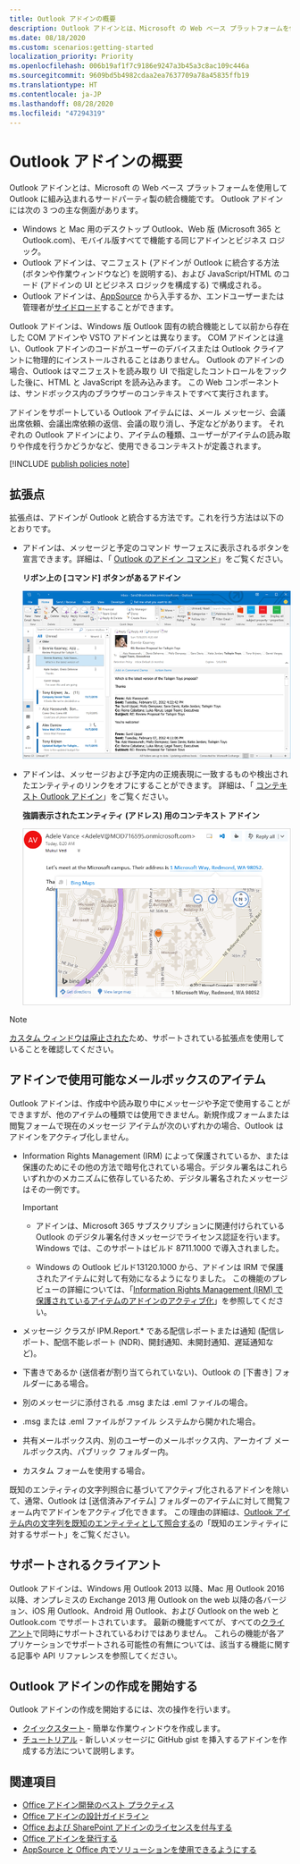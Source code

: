 ```yaml
---
title: Outlook アドインの概要
description: Outlook アドインとは、Microsoft の Web ベース プラットフォームを使用して Outlook に組み込まれるサードパーティ製の統合機能です。
ms.date: 08/18/2020
ms.custom: scenarios:getting-started
localization_priority: Priority
ms.openlocfilehash: 006b19af1f7c9186e9247a3b45a3c8ac109c446a
ms.sourcegitcommit: 9609bd5b4982cdaa2ea7637709a78a45835ffb19
ms.translationtype: HT
ms.contentlocale: ja-JP
ms.lasthandoff: 08/28/2020
ms.locfileid: "47294319"
---
```

# <a name="outlook-add-ins-overview"></a>Outlook アドインの概要

Outlook アドインとは、Microsoft の Web ベース プラットフォームを使用して Outlook に組み込まれるサードパーティ製の統合機能です。 Outlook アドインには次の 3 つの主な側面があります。

- Windows と Mac 用のデスクトップ Outlook、Web 版 (Microsoft 365 と Outlook.com)、モバイル版すべてで機能する同じアドインとビジネス ロジック。
- Outlook アドインは、マニフェスト (アドインが Outlook に統合する方法 (ボタンや作業ウィンドウなど) を説明する)、および JavaScript/HTML のコード (アドインの UI とビジネス ロジックを構成する) で構成される。
- Outlook アドインは、[AppSource](https://appsource.microsoft.com) から入手するか、エンドユーザーまたは管理者が[サイドロード](sideload-outlook-add-ins-for-testing.md)することができます。

Outlook アドインは、Windows 版 Outlook 固有の統合機能として以前から存在した COM アドインや VSTO アドインとは異なります。 COM アドインとは違い、Outlook アドインのコードがユーザーのデバイスまたは Outlook クライアントに物理的にインストールされることはありません。 Outlook のアドインの場合、Outlook はマニフェストを読み取り UI で指定したコントロールをフックした後に、HTML と JavaScript を読み込みます。 この Web コンポーネントは、サンドボックス内のブラウザーのコンテキストですべて実行されます。

アドインをサポートしている Outlook アイテムには、メール メッセージ、会議出席依頼、会議出席依頼の返信、会議の取り消し、予定などがあります。 それぞれの Outlook アドインにより、アイテムの種類、ユーザーがアイテムの読み取りや作成を行うかどうかなど、使用できるコンテキストが定義されます。

[!INCLUDE [publish policies note](../includes/note-publish-policies.md)]

## <a name="extension-points"></a>拡張点

拡張点は、アドインが Outlook と統合する方法です。これを行う方法は以下のとおりです。

- アドインは、メッセージと予定のコマンド サーフェスに表示されるボタンを宣言できます。詳細は、「 [Outlook のアドイン コマンド](add-in-commands-for-outlook.md)」をご覧ください。

    **リボン上の [コマンド] ボタンがあるアドイン**

    ![アドイン コマンドの UI なし図形](../images/uiless-command-shape.png)

- アドインは、メッセージおよび予定内の正規表現に一致するものや検出されたエンティティのリンクをオフにすることができます。 詳細は、「 [コンテキスト Outlook アドイン](contextual-outlook-add-ins.md)」をご覧ください。

    **強調表示されたエンティティ (アドレス) 用のコンテキスト アドイン**

    ![カード内のコンテキスト アプリを示しています](../images/outlook-detected-entity-card.png)

> [!NOTE]
> [カスタム ウィンドウは廃止された](https://developer.microsoft.com/outlook/blogs/make-your-add-ins-available-in-the-office-ribbon/)ため、サポートされている拡張点を使用していることを確認してください。

## <a name="mailbox-items-available-to-add-ins"></a>アドインで使用可能なメールボックスのアイテム

Outlook アドインは、作成中や読み取り中にメッセージや予定で使用することができますが、他のアイテムの種類では使用できません。新規作成フォームまたは閲覧フォームで現在のメッセージ アイテムが次のいずれかの場合、Outlook はアドインをアクティブ化しません。

- Information Rights Management (IRM) によって保護されているか、または保護のためにその他の方法で暗号化されている場合。デジタル署名はこれらいずれかのメカニズムに依存しているため、デジタル署名されたメッセージはその一例です。

  > [!IMPORTANT]
  > - アドインは、Microsoft 365 サブスクリプションに関連付けられている Outlook のデジタル署名付きメッセージでライセンス認証を行います。 Windows では、このサポートはビルド 8711.1000 で導入されました。
  >
  > - Windows の Outlook ビルド13120.1000 から、アドインは IRM で保護されたアイテムに対して有効になるようになりました。 この機能のプレビューの詳細については、「[Information Rights Management (IRM) で保護されているアイテムのアドインのアクティブ化](../reference/objectmodel/preview-requirement-set/outlook-requirement-set-preview.md#add-in-activation-on-items-protected-by-information-rights-management-irm)」を参照してください。

- メッセージ クラスが IPM.Report.* である配信レポートまたは通知 (配信レポート、配信不能レポート (NDR)、開封通知、未開封通知、遅延通知など)。

- 下書きであるか (送信者が割り当てられていない)、Outlook の [下書き] フォルダーにある場合。

- 別のメッセージに添付される .msg または .eml ファイルの場合。

- .msg または .eml ファイルがファイル システムから開かれた場合。

- 共有メールボックス内、別のユーザーのメールボックス内、アーカイブ メールボックス内、パブリック フォルダー内。

- カスタム フォームを使用する場合。

既知のエンティティの文字列照合に基づいてアクティブ化されるアドインを除いて、通常、Outlook は [送信済みアイテム] フォルダーのアイテムに対して閲覧フォーム内でアドインをアクティブ化できます。 この理由の詳細は、[Outlook アイテム内の文字列を既知のエンティティとして照合する](match-strings-in-an-item-as-well-known-entities.md)の「既知のエンティティに対するサポート」をご覧ください。

## <a name="supported-clients"></a>サポートされるクライアント

Outlook アドインは、Windows 用 Outlook 2013 以降、Mac 用 Outlook 2016 以降、オンプレミスの Exchange 2013 用 Outlook on the web 以降の各バージョン、iOS 用 Outlook、Android 用 Outlook、および Outlook on the web と Outlook.com でサポートされています。 最新の機能すべてが、すべての[クライアント](../reference/requirement-sets/outlook-api-requirement-sets.md#requirement-sets-supported-by-exchange-servers-and-outlook-clients)で同時にサポートされているわけではありません。 これらの機能が各アプリケーションでサポートされる可能性の有無については、該当する機能に関する記事や API リファレンスを参照してください。


## <a name="get-started-building-outlook-add-ins"></a>Outlook アドインの作成を開始する

Outlook アドインの作成を開始するには、次の操作を行います。

- [クイックスタート](../quickstarts/outlook-quickstart.md) - 簡単な作業ウィンドウを作成します。
- [チュートリアル](../tutorials/outlook-tutorial.md) - 新しいメッセージに GitHub gist を挿入するアドインを作成する方法について説明します。


## <a name="see-also"></a>関連項目

- [Office アドイン開発のベスト プラクティス](../concepts/add-in-development-best-practices.md)
- [Office アドインの設計ガイドライン](../design/add-in-design.md)
- [Office および SharePoint アドインのライセンスを付与する](/office/dev/store/license-your-add-ins)
- [Office アドインを発行する](../publish/publish.md)
- [AppSource と Office 内でソリューションを使用できるようにする](/office/dev/store/submit-to-the-office-store)
